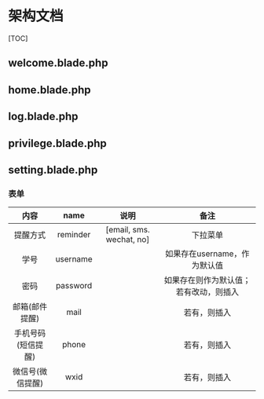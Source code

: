 # 架构文档

[TOC]

## welcome.blade.php

## home.blade.php

## log.blade.php

## privilege.blade.php

## setting.blade.php 

### 表单

|     内容     |   name   |            说明            |         备注          |
| :--------: | :------: | :----------------------: | :-----------------: |
|    提醒方式    | reminder | [email, sms. wechat, no] |        下拉菜单         |
|     学号     | username |                          | 如果存在username，作为默认值  |
|     密码     | password |                          | 如果存在则作为默认值；若有改动，则插入 |
|  邮箱(邮件提醒)  |   mail   |                          |       若有，则插入        |
| 手机号码(短信提醒) |  phone   |                          |       若有，则插入        |
| 微信号(微信提醒)  |   wxid   |                          |       若有，则插入        |

